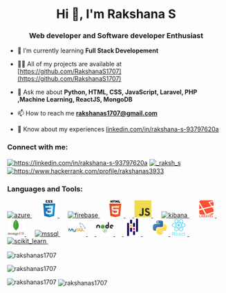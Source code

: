 <h1 align="center">Hi 👋, I'm Rakshana S</h1>
<h3 align="center">Web developer and Software developer Enthusiast</h3>

- 🌱 I’m currently learning **Full Stack Developement**

- 👨‍💻 All of my projects are available at [https://github.com/RakshanaS1707](https://github.com/RakshanaS1707)

- 💬 Ask me about **Python, HTML, CSS, JavaScript, Laravel, PHP ,Machine Learning, ReactJS, MongoDB**

- 📫 How to reach me **rakshanas1707@gmail.com**

- 📄 Know about my experiences [linkedin.com/in/rakshana-s-93797620a](linkedin.com/in/rakshana-s-93797620a)

<h3 align="left">Connect with me:</h3>
<p align="left">
<a href="https://linkedin.com/in/https://linkedin.com/in/rakshana-s-93797620a" target="blank"><img align="center" src="https://raw.githubusercontent.com/rahuldkjain/github-profile-readme-generator/master/src/images/icons/Social/linked-in-alt.svg" alt="https://linkedin.com/in/rakshana-s-93797620a" height="30" width="40" /></a>
<a href="https://instagram.com/_raksh_s" target="blank"><img align="center" src="https://raw.githubusercontent.com/rahuldkjain/github-profile-readme-generator/master/src/images/icons/Social/instagram.svg" alt="_raksh_s" height="30" width="40" /></a>
<a href="https://www.hackerrank.com/https://www.hackerrank.com/profile/rakshanas3933" target="blank"><img align="center" src="https://raw.githubusercontent.com/rahuldkjain/github-profile-readme-generator/master/src/images/icons/Social/hackerrank.svg" alt="https://www.hackerrank.com/profile/rakshanas3933" height="30" width="40" /></a>
</p>

<h3 align="left">Languages and Tools:</h3>

<p align="left"> <a href="https://azure.microsoft.com/en-in/" target="_blank" rel="noreferrer"><img src="https://www.vectorlogo.zone/logos/microsoft_azure/microsoft_azure-icon.svg" alt="azure" width="40" height="40"/> </a> &nbsp;&nbsp;&nbsp;&nbsp; <a href="https://www.w3schools.com/css/" target="_blank" rel="noreferrer"><img src="https://raw.githubusercontent.com/devicons/devicon/master/icons/css3/css3-original-wordmark.svg" alt="css3" width="40" height="40"/> </a>&nbsp;&nbsp;&nbsp;&nbsp; <a href="https://firebase.google.com/" target="_blank" rel="noreferrer"> <img src="https://www.vectorlogo.zone/logos/firebase/firebase-icon.svg" alt="firebase" width="40" height="40"/> </a> &nbsp;&nbsp;&nbsp;&nbsp;<a href="https://www.w3.org/html/" target="_blank" rel="noreferrer"><img src="https://raw.githubusercontent.com/devicons/devicon/master/icons/html5/html5-original-wordmark.svg" alt="html5" width="40" height="40"/> </a> &nbsp;&nbsp;&nbsp;&nbsp;<a href="https://developer.mozilla.org/en-US/docs/Web/JavaScript" target="_blank" rel="noreferrer"> <img src="https://raw.githubusercontent.com/devicons/devicon/master/icons/javascript/javascript-original.svg" alt="javascript" width="40" height="40"/> </a>&nbsp;&nbsp;&nbsp;&nbsp; <a href="https://www.elastic.co/kibana" target="_blank" rel="noreferrer"> <img src="https://www.vectorlogo.zone/logos/elasticco_kibana/elasticco_kibana-icon.svg" alt="kibana" width="40" height="40"/> </a>&nbsp;&nbsp;&nbsp;&nbsp; <a href="https://laravel.com/" target="_blank" rel="noreferrer"> <img src="https://raw.githubusercontent.com/devicons/devicon/master/icons/laravel/laravel-plain-wordmark.svg" alt="laravel" width="40" height="40"/> </a>&nbsp;&nbsp;&nbsp;&nbsp; <a href="https://www.mongodb.com/" target="_blank" rel="noreferrer"> <img src="https://raw.githubusercontent.com/devicons/devicon/master/icons/mongodb/mongodb-original-wordmark.svg" alt="mongodb" width="40" height="40"/> </a>&nbsp;&nbsp;&nbsp;&nbsp; <a href="https://www.microsoft.com/en-us/sql-server" target="_blank" rel="noreferrer"> <img src="https://www.svgrepo.com/show/303229/microsoft-sql-server-logo.svg" alt="mssql" width="40" height="40"/> </a>&nbsp;&nbsp;&nbsp;&nbsp; <a href="https://www.mysql.com/" target="_blank" rel="noreferrer"> <img src="https://raw.githubusercontent.com/devicons/devicon/master/icons/mysql/mysql-original-wordmark.svg" alt="mysql" width="40" height="40"/> </a> &nbsp;&nbsp;&nbsp;&nbsp;<a href="https://nodejs.org" target="_blank" rel="noreferrer"> <img src="https://raw.githubusercontent.com/devicons/devicon/master/icons/nodejs/nodejs-original-wordmark.svg" alt="nodejs" width="40" height="40"/> </a> &nbsp;&nbsp;&nbsp;&nbsp;<a href="https://pandas.pydata.org/" target="_blank" rel="noreferrer"> <img src="https://raw.githubusercontent.com/devicons/devicon/2ae2a900d2f041da66e950e4d48052658d850630/icons/pandas/pandas-original.svg" alt="pandas" width="40" height="40"/> </a>&nbsp;&nbsp;&nbsp;&nbsp; <a href="https://www.python.org" target="_blank" rel="noreferrer"> <img src="https://raw.githubusercontent.com/devicons/devicon/master/icons/python/python-original.svg" alt="python" width="40" height="40"/> </a> <a href="https://reactjs.org/" target="_blank" rel="noreferrer"> <img src="https://raw.githubusercontent.com/devicons/devicon/master/icons/react/react-original-wordmark.svg" alt="react" width="40" height="40"/> </a>&nbsp;&nbsp;&nbsp;&nbsp; <a href="https://scikit-learn.org/" target="_blank" rel="noreferrer"> <img src="https://upload.wikimedia.org/wikipedia/commons/0/05/Scikit_learn_logo_small.svg" alt="scikit_learn" width="40" height="40"/> </a>&nbsp;&nbsp;&nbsp;&nbsp; </p>

<p><img align="center" src="https://github-readme-stats.vercel.app/api/top-langs?username=rakshanas1707&show_icons=true&locale=en&layout=compact" alt="rakshanas1707" /></p>
<p align="left"> <img src="https://komarev.com/ghpvc/?username=rakshanas1707&label=Profile%20views&color=0e75b6&style=flat" alt="rakshanas1707" /> </p>
<p><img align="left" src="https://github-readme-stats.vercel.app/api/top-langs?username=rakshanas1707&show_icons=true&locale=en&layout=compact" alt="rakshanas1707" /></p>

<p>&nbsp;<img align="center" src="https://github-readme-stats.vercel.app/api?username=rakshanas1707&show_icons=true&locale=en" alt="rakshanas1707" /></p>

